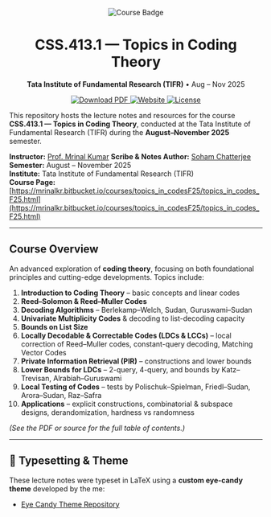<!-- Banner -->
<p align="center">
  <img src="https://img.shields.io/badge/TIFR-Topics_in_Coding_Theory-0047AB?style=for-the-badge&logo=latex&logoColor=white" alt="Course Badge">
</p>

<h1 align="center">CSS.413.1 — Topics in Coding Theory</h1>
<p align="center">
  <b>Tata Institute of Fundamental Research (TIFR)</b> • Aug – Nov 2025  
</p>

<p align="center">
  <a href="topics-in-coding-theory.pdf">
    <img src="https://img.shields.io/badge/PDF-Download-red?style=for-the-badge&logo=adobeacrobatreader&logoColor=white" alt="Download PDF">
  </a>
  <a href="https://sohamch08.github.io">
    <img src="https://img.shields.io/badge/Website-sohamch08.github.io-1E90FF?style=for-the-badge&logo=google-chrome&logoColor=white" alt="Website">
  </a>
  <a href="LICENSE">
    <img src="https://img.shields.io/badge/License-MIT-green?style=for-the-badge&logo=open-source-initiative&logoColor=white" alt="License">
  </a>
</p>

This repository hosts the lecture notes and resources for the course **CSS.413.1 — Topics in Coding Theory**, conducted at the Tata Institute of Fundamental Research (TIFR) during the **August–November 2025** semester.

**Instructor:** [Prof. Mrinal Kumar](https://mrinalkr.bitbucket.io/) 
**Scribe & Notes Author:** [Soham Chatterjee](https://sohamch08.github.io/) 
**Semester:** August – November 2025  
**Institute:** Tata Institute of Fundamental Research (TIFR)  
**Course Page:** [https://mrinalkr.bitbucket.io/courses/topics_in_codesF25/topics_in_codes_F25.html](https://mrinalkr.bitbucket.io/courses/topics_in_codesF25/topics_in_codes_F25.html)

---

##  Course Overview

An advanced exploration of **coding theory**, focusing on both foundational principles and cutting-edge developments. Topics include:

1. **Introduction to Coding Theory** – basic concepts and linear codes  
2. **Reed–Solomon & Reed–Muller Codes**  
3. **Decoding Algorithms** – Berlekamp–Welch, Sudan, Guruswami–Sudan  
4. **Univariate Multiplicity Codes** & decoding to list-decoding capacity  
5. **Bounds on List Size**  
6. **Locally Decodable & Correctable Codes (LDCs & LCCs)** – local correction of Reed–Muller codes, constant-query decoding, Matching Vector Codes  
7. **Private Information Retrieval (PIR)** – constructions and lower bounds  
8. **Lower Bounds for LDCs** – 2-query, 4-query, and bounds by Katz–Trevisan, Alrabiah–Guruswami  
9. **Local Testing of Codes** – tests by Polischuk–Spielman, Friedl–Sudan, Arora–Sudan, Raz–Safra  
10. **Applications** – explicit constructions, combinatorial & subspace designs, derandomization, hardness vs randomness  

*(See the PDF or source for the full table of contents.)*

---

## 🎨 Typesetting & Theme

These lecture notes were typeset in LaTeX using a **custom eye-candy theme** developed by the me:

- [Eye Candy Theme Repository](https://github.com/sohamch08/Eye-Candy-Lecture-Notes-Theme)
